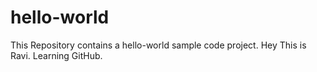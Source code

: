 # hello-world
This Repository contains a hello-world sample code project.
Hey This is Ravi. Learning GitHub.
